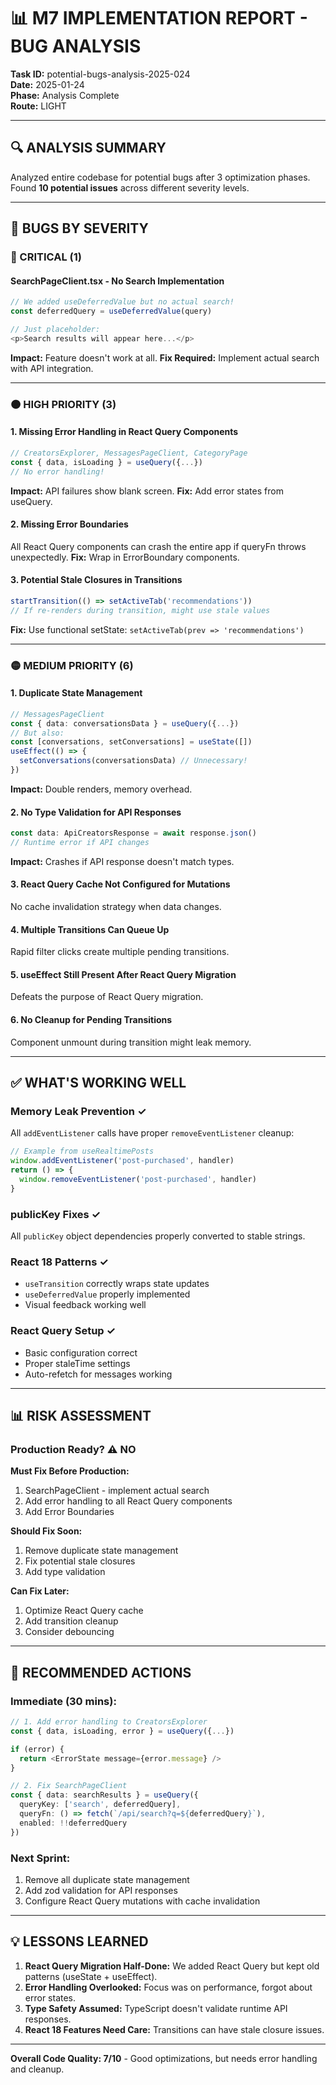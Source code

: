 # 📊 M7 IMPLEMENTATION REPORT - BUG ANALYSIS
**Task ID:** potential-bugs-analysis-2025-024  
**Date:** 2025-01-24  
**Phase:** Analysis Complete  
**Route:** LIGHT  

---

## 🔍 ANALYSIS SUMMARY

Analyzed entire codebase for potential bugs after 3 optimization phases. Found **10 potential issues** across different severity levels.

---

## 🐛 BUGS BY SEVERITY

### **🔴 CRITICAL (1)**

#### **SearchPageClient.tsx - No Search Implementation**
```typescript
// We added useDeferredValue but no actual search!
const deferredQuery = useDeferredValue(query)

// Just placeholder:
<p>Search results will appear here...</p>
```
**Impact:** Feature doesn't work at all.
**Fix Required:** Implement actual search with API integration.

---

### **🟠 HIGH PRIORITY (3)**

#### **1. Missing Error Handling in React Query Components**
```typescript
// CreatorsExplorer, MessagesPageClient, CategoryPage
const { data, isLoading } = useQuery({...})
// No error handling!
```
**Impact:** API failures show blank screen.
**Fix:** Add error states from useQuery.

#### **2. Missing Error Boundaries**
All React Query components can crash the entire app if queryFn throws unexpectedly.
**Fix:** Wrap in ErrorBoundary components.

#### **3. Potential Stale Closures in Transitions**
```typescript
startTransition(() => setActiveTab('recommendations'))
// If re-renders during transition, might use stale values
```
**Fix:** Use functional setState: `setActiveTab(prev => 'recommendations')`

---

### **🟡 MEDIUM PRIORITY (6)**

#### **1. Duplicate State Management**
```typescript
// MessagesPageClient
const { data: conversationsData } = useQuery({...})
// But also:
const [conversations, setConversations] = useState([])
useEffect(() => {
  setConversations(conversationsData) // Unnecessary!
})
```
**Impact:** Double renders, memory overhead.

#### **2. No Type Validation for API Responses**
```typescript
const data: ApiCreatorsResponse = await response.json()
// Runtime error if API changes
```
**Impact:** Crashes if API response doesn't match types.

#### **3. React Query Cache Not Configured for Mutations**
No cache invalidation strategy when data changes.

#### **4. Multiple Transitions Can Queue Up**
Rapid filter clicks create multiple pending transitions.

#### **5. useEffect Still Present After React Query Migration**
Defeats the purpose of React Query migration.

#### **6. No Cleanup for Pending Transitions**
Component unmount during transition might leak memory.

---

## ✅ WHAT'S WORKING WELL

### **Memory Leak Prevention ✓**
All `addEventListener` calls have proper `removeEventListener` cleanup:
```typescript
// Example from useRealtimePosts
window.addEventListener('post-purchased', handler)
return () => {
  window.removeEventListener('post-purchased', handler)
}
```

### **publicKey Fixes ✓**
All `publicKey` object dependencies properly converted to stable strings.

### **React 18 Patterns ✓**
- `useTransition` correctly wraps state updates
- `useDeferredValue` properly implemented
- Visual feedback working well

### **React Query Setup ✓**
- Basic configuration correct
- Proper staleTime settings
- Auto-refetch for messages working

---

## 📊 RISK ASSESSMENT

### **Production Ready?** ⚠️ NO

**Must Fix Before Production:**
1. SearchPageClient - implement actual search
2. Add error handling to all React Query components
3. Add Error Boundaries

**Should Fix Soon:**
1. Remove duplicate state management
2. Fix potential stale closures
3. Add type validation

**Can Fix Later:**
1. Optimize React Query cache
2. Add transition cleanup
3. Consider debouncing

---

## 🎯 RECOMMENDED ACTIONS

### **Immediate (30 mins):**
```typescript
// 1. Add error handling to CreatorsExplorer
const { data, isLoading, error } = useQuery({...})

if (error) {
  return <ErrorState message={error.message} />
}

// 2. Fix SearchPageClient
const { data: searchResults } = useQuery({
  queryKey: ['search', deferredQuery],
  queryFn: () => fetch(`/api/search?q=${deferredQuery}`),
  enabled: !!deferredQuery
})
```

### **Next Sprint:**
1. Remove all duplicate state management
2. Add zod validation for API responses
3. Configure React Query mutations with cache invalidation

---

## 💡 LESSONS LEARNED

1. **React Query Migration Half-Done:** We added React Query but kept old patterns (useState + useEffect).
2. **Error Handling Overlooked:** Focus was on performance, forgot about error states.
3. **Type Safety Assumed:** TypeScript doesn't validate runtime API responses.
4. **React 18 Features Need Care:** Transitions can have stale closure issues.

---

**Overall Code Quality: 7/10** - Good optimizations, but needs error handling and cleanup. 